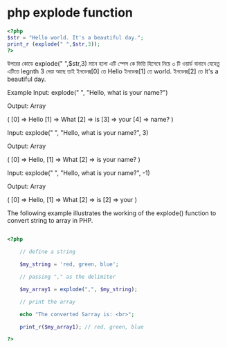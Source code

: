 # php explode function

```php
<?php
$str = "Hello world. It's a beautiful day.";
print_r (explode(" ",$str,3));
?> 
```

উপরের কোডে explode(" ",$str,3) মানে হলো এটি স্পেস কে ভিত্তি হিসেবে নিয়ে ৩ টি ওয়ার্ড বানাবে
যেহেতু এটিতে legnth 3 দেয়া আছে তাই  ইনডেক্স[0] তে Hello  ইনডেক্স[1] তে world. ইনডেক্স[2] তে It's a beautiful day.

Example
Input:
explode(" ", "Hello, what is your name?")

Output:
Array

(
    [0] => Hello
    [1] => What
    [2] => is
    [3] => your
    [4] => name?
)

Input:
explode(" ", "Hello, what is your name?", 3)

Output:
Array

(
    [0] => Hello,
    [1] => What
    [2] => is your name?
)

Input:
explode(" ", "Hello, what is your name?", -1)

Output:
Array

(
    [0] => Hello,
    [1] => What
    [2] => is
    [2] => your
)

The following example illustrates the working of the explode() function to convert string to array in PHP.

```php

<?php

    // define a string

    $my_string = 'red, green, blue';

    // passing "," as the delimiter

    $my_array1 = explode(",", $my_string);

    // print the array

    echo "The converted Sarray is: <br>";

    print_r($my_array1); // red, green, blue

?>
```
